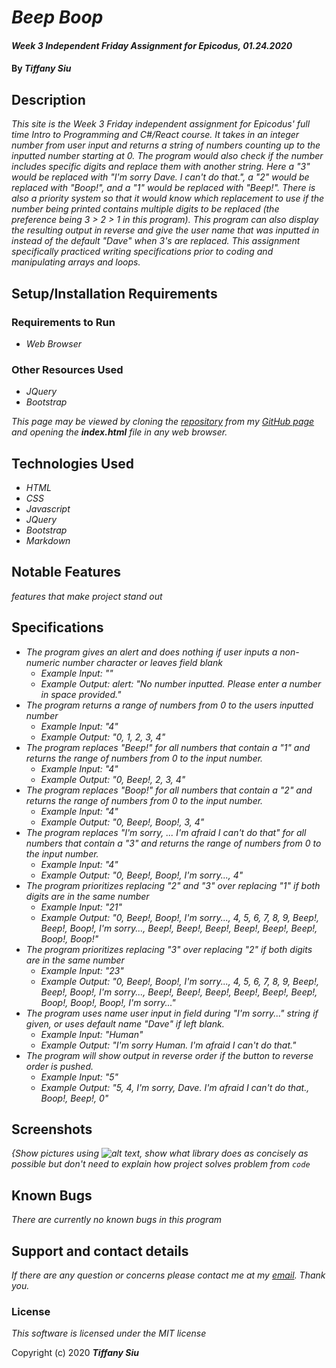 # _Beep Boop_

#### _Week 3 Independent Friday Assignment for Epicodus, 01.24.2020_

#### By _**Tiffany Siu**_

## Description

_This site is the Week 3 Friday independent assignment for Epicodus' full time Intro to Programming and C#/React course.  It takes in an integer number from user input and returns a string of numbers counting up to the inputted number starting at 0.  The program would also check if the number includes specific digits and replace them with another string.  Here a "3" would be replaced with "I'm sorry Dave. I can't do that.", a "2" would be replaced with "Boop!", and a "1" would be replaced with "Beep!".  There is also a priority system so that it would know which replacement to use if the number being printed contains multiple digits to be replaced (the preference being 3 > 2 > 1 in this program).  This program can also display the resulting output in reverse and give the user name that was inputted in instead of the default "Dave" when 3's are replaced.  This assignment specifically practiced writing specifications prior to coding and manipulating arrays and loops._

## Setup/Installation Requirements

### Requirements to Run
* _Web Browser_

### Other Resources Used
* _JQuery_
* _Bootstrap_

_This page may be viewed by cloning the [repository](https://github.com/TSiu88/beep-boop.git) from my [GitHub page](https://github.com/TSiu88) and opening the **index.html** file in any web browser._

## Technologies Used

* _HTML_
* _CSS_
* _Javascript_
* _JQuery_
* _Bootstrap_
* _Markdown_

## Notable Features
_features that make project stand out_

## Specifications

* _The program gives an alert and does nothing if user inputs a non-numeric number character or leaves field blank_
  * _Example Input: ""_
  * _Example Output: alert: "No number inputted. Please enter a number in space provided."_
* _The program returns a range of numbers from 0 to the users inputted number_
  * _Example Input: "4"_
  * _Example Output: "0, 1, 2, 3, 4"_
* _The program replaces "Beep!" for all numbers that contain a "1" and returns the range of numbers from 0 to the input number._
  * _Example Input: "4"_
  * _Example Output: "0, Beep!, 2, 3, 4"_
* _The program replaces "Boop!" for all numbers that contain a "2" and returns the range of numbers from 0 to the input number._
  * _Example Input: "4"_
  * _Example Output: "0, Beep!, Boop!, 3, 4"_
* _The program replaces "I'm sorry, ...  I'm afraid I can't do that" for all numbers that contain a "3" and returns the range of numbers from 0 to the input number._
  * _Example Input: "4"_
  * _Example Output: "0, Beep!, Boop!, I'm sorry..., 4"_
* _The program prioritizes replacing "2" and "3" over replacing "1" if both digits are in the same number_
  * _Example Input: "21"_
  * _Example Output: "0, Beep!, Boop!, I'm sorry..., 4, 5, 6, 7, 8, 9, Beep!, Beep!, Boop!, I'm sorry..., Beep!, Beep!, Beep!, Beep!, Beep!, Beep!, Boop!, Boop!"_
* _The program prioritizes replacing "3" over replacing "2" if both digits are in the same number_
  * _Example Input: "23"_
  * _Example Output: "0, Beep!, Boop!, I'm sorry..., 4, 5, 6, 7, 8, 9, Beep!, Beep!, Boop!, I'm sorry..., Beep!, Beep!, Beep!, Beep!, Beep!, Beep!, Boop!, Boop!, Boop!, I'm sorry..."_
* _The program uses name user input in field during "I'm sorry..." string if given, or uses default name "Dave" if left blank._
  * _Example Input: "Human"_
  * _Example Output: "I'm sorry Human. I'm afraid I can't do that."_
* _The program will show output in reverse order if the button to reverse order is pushed._
  * _Example Input: "5"_
  * _Example Output: "5, 4, I'm sorry, Dave. I'm afraid I can't do that., Boop!, Beep!, 0"_

## Screenshots
_{Show pictures using ![alt text](image.jpg), show what library does as concisely as possible but don't need to explain how project solves problem from `code`_

## Known Bugs

_There are currently no known bugs in this program_

## Support and contact details

_If there are any question or concerns please contact me at my [email](mailto:tsiu88@gmail.com). Thank you._

### License

*This software is licensed under the MIT license*

Copyright (c) 2020 **_Tiffany Siu_**
